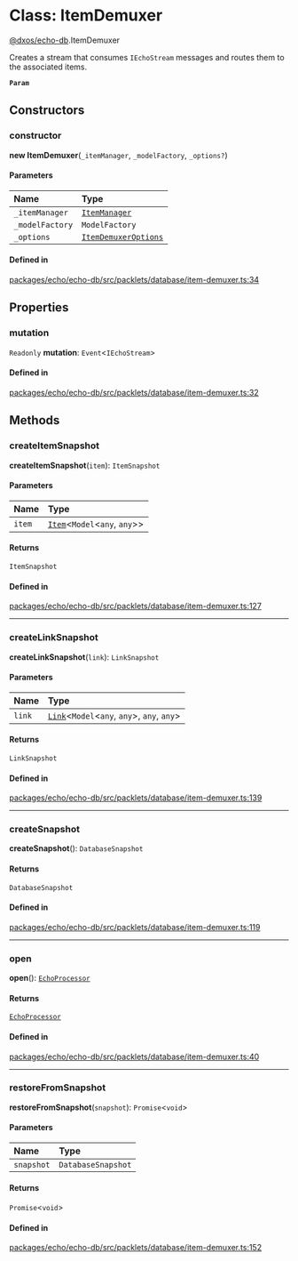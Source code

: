 # Class: ItemDemuxer

[@dxos/echo-db](../modules/dxos_echo_db.md).ItemDemuxer

Creates a stream that consumes `IEchoStream` messages and routes them to the associated items.

**`Param`**

## Constructors

### constructor

**new ItemDemuxer**(`_itemManager`, `_modelFactory`, `_options?`)

#### Parameters

| Name | Type |
| :------ | :------ |
| `_itemManager` | [`ItemManager`](dxos_echo_db.ItemManager.md) |
| `_modelFactory` | `ModelFactory` |
| `_options` | [`ItemDemuxerOptions`](../interfaces/dxos_echo_db.ItemDemuxerOptions.md) |

#### Defined in

[packages/echo/echo-db/src/packlets/database/item-demuxer.ts:34](https://github.com/dxos/dxos/blob/db8188dae/packages/echo/echo-db/src/packlets/database/item-demuxer.ts#L34)

## Properties

### mutation

 `Readonly` **mutation**: `Event`<`IEchoStream`\>

#### Defined in

[packages/echo/echo-db/src/packlets/database/item-demuxer.ts:32](https://github.com/dxos/dxos/blob/db8188dae/packages/echo/echo-db/src/packlets/database/item-demuxer.ts#L32)

## Methods

### createItemSnapshot

**createItemSnapshot**(`item`): `ItemSnapshot`

#### Parameters

| Name | Type |
| :------ | :------ |
| `item` | [`Item`](dxos_echo_db.Item.md)<`Model`<`any`, `any`\>\> |

#### Returns

`ItemSnapshot`

#### Defined in

[packages/echo/echo-db/src/packlets/database/item-demuxer.ts:127](https://github.com/dxos/dxos/blob/db8188dae/packages/echo/echo-db/src/packlets/database/item-demuxer.ts#L127)

___

### createLinkSnapshot

**createLinkSnapshot**(`link`): `LinkSnapshot`

#### Parameters

| Name | Type |
| :------ | :------ |
| `link` | [`Link`](dxos_echo_db.Link.md)<`Model`<`any`, `any`\>, `any`, `any`\> |

#### Returns

`LinkSnapshot`

#### Defined in

[packages/echo/echo-db/src/packlets/database/item-demuxer.ts:139](https://github.com/dxos/dxos/blob/db8188dae/packages/echo/echo-db/src/packlets/database/item-demuxer.ts#L139)

___

### createSnapshot

**createSnapshot**(): `DatabaseSnapshot`

#### Returns

`DatabaseSnapshot`

#### Defined in

[packages/echo/echo-db/src/packlets/database/item-demuxer.ts:119](https://github.com/dxos/dxos/blob/db8188dae/packages/echo/echo-db/src/packlets/database/item-demuxer.ts#L119)

___

### open

**open**(): [`EchoProcessor`](../types/dxos_echo_db.EchoProcessor.md)

#### Returns

[`EchoProcessor`](../types/dxos_echo_db.EchoProcessor.md)

#### Defined in

[packages/echo/echo-db/src/packlets/database/item-demuxer.ts:40](https://github.com/dxos/dxos/blob/db8188dae/packages/echo/echo-db/src/packlets/database/item-demuxer.ts#L40)

___

### restoreFromSnapshot

**restoreFromSnapshot**(`snapshot`): `Promise`<`void`\>

#### Parameters

| Name | Type |
| :------ | :------ |
| `snapshot` | `DatabaseSnapshot` |

#### Returns

`Promise`<`void`\>

#### Defined in

[packages/echo/echo-db/src/packlets/database/item-demuxer.ts:152](https://github.com/dxos/dxos/blob/db8188dae/packages/echo/echo-db/src/packlets/database/item-demuxer.ts#L152)
